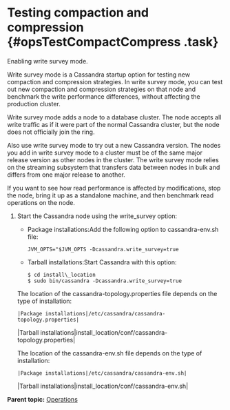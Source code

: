 # Testing compaction and compression {#opsTestCompactCompress .task}

Enabling write survey mode.

Write survey mode is a Cassandra startup option for testing new compaction and compression strategies. In write survey mode, you can test out new compaction and compression strategies on that node and benchmark the write performance differences, without affecting the production cluster.

Write survey mode adds a node to a database cluster. The node accepts all write traffic as if it were part of the normal Cassandra cluster, but the node does not officially join the ring.

Also use write survey mode to try out a new Cassandra version. The nodes you add in write survey mode to a cluster must be of the same major release version as other nodes in the cluster. The write survey mode relies on the streaming subsystem that transfers data between nodes in bulk and differs from one major release to another.

If you want to see how read performance is affected by modifications, stop the node, bring it up as a standalone machine, and then benchmark read operations on the node.

1.  Start the Cassandra node using the write\_survey option:

    -   Package installations:Add the following option to cassandra-env.sh file:

        ```
        JVM_OPTS="$JVM_OPTS -Dcassandra.write_survey=true
        ```

    -   Tarball installations:Start Cassandra with this option:

        ```screen
        $ cd install\_location
        $ sudo bin/cassandra -Dcassandra.write_survey=true
        ```

    The location of the cassandra-topology.properties file depends on the type of installation:

        |Package installations|/etc/cassandra/cassandra-topology.properties|
    |Tarball installations|install\_location/conf/cassandra-topology.properties|

    The location of the cassandra-env.sh file depends on the type of installation:

        |Package installations|/etc/cassandra/cassandra-env.sh|
    |Tarball installations|install\_location/conf/cassandra-env.sh|


**Parent topic:** [Operations](../../cassandra/operations/operationsTOC.md)

